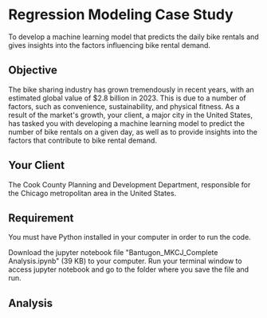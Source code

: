 # Regression Modeling Case Study
To develop a machine learning model that predicts the daily bike rentals and gives insights into the factors influencing bike rental demand.

## Objective
The bike sharing industry has grown tremendously in recent years, with an estimated global value of $2.8 billion in 2023. This is due to a number of factors, such as convenience, sustainability, and physical fitness. As a result of the market's growth, your client, a major city in the United States, has tasked you with developing a machine learning model to predict the number of bike rentals on a given day, as well as to provide insights into the factors that contribute to bike rental demand.

## Your Client
The Cook County Planning and Development Department, responsible for the Chicago metropolitan area in the United States.

## Requirement
You must have Python installed in your computer in order to run the code.

Download the jupyter notebook file "Bantugon_MKCJ_Complete Analysis.ipynb" (39 KB) to your computer. Run your terminal window to access jupyter notebook and go to the folder where you save the file and run.

## Analysis
